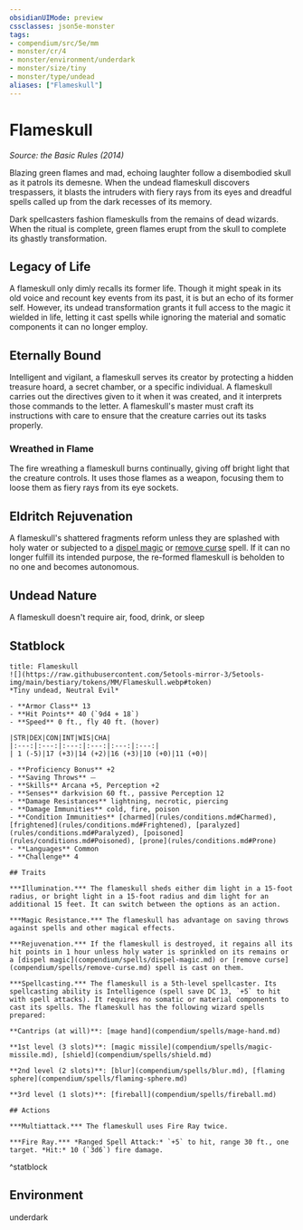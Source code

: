 ```yaml
---
obsidianUIMode: preview
cssclasses: json5e-monster
tags:
- compendium/src/5e/mm
- monster/cr/4
- monster/environment/underdark
- monster/size/tiny
- monster/type/undead
aliases: ["Flameskull"]
---
```

# Flameskull
*Source: the Basic Rules (2014)*  

Blazing green flames and mad, echoing laughter follow a disembodied skull as it patrols its demesne. When the undead flameskull discovers trespassers, it blasts the intruders with fiery rays from its eyes and dreadful spells called up from the dark recesses of its memory.

Dark spellcasters fashion flameskulls from the remains of dead wizards. When the ritual is complete, green flames erupt from the skull to complete its ghastly transformation.

## Legacy of Life

A flameskull only dimly recalls its former life. Though it might speak in its old voice and recount key events from its past, it is but an echo of its former self. However, its undead transformation grants it full access to the magic it wielded in life, letting it cast spells while ignoring the material and somatic components it can no longer employ.

## Eternally Bound

Intelligent and vigilant, a flameskull serves its creator by protecting a hidden treasure hoard, a secret chamber, or a specific individual. A flameskull carries out the directives given to it when it was created, and it interprets those commands to the letter. A flameskull's master must craft its instructions with care to ensure that the creature carries out its tasks properly.

### Wreathed in Flame

The fire wreathing a flameskull burns continually, giving off bright light that the creature controls. It uses those flames as a weapon, focusing them to loose them as fiery rays from its eye sockets.

## Eldritch Rejuvenation

A flameskull's shattered fragments reform unless they are splashed with holy water or subjected to a [dispel magic](compendium/spells/dispel-magic.md) or [remove curse](compendium/spells/remove-curse.md) spell. If it can no longer fulfill its intended purpose, the re-formed flameskull is beholden to no one and becomes autonomous.

## Undead Nature

A flameskull doesn't require air, food, drink, or sleep

## Statblock

```ad-statblock
title: Flameskull
![](https://raw.githubusercontent.com/5etools-mirror-3/5etools-img/main/bestiary/tokens/MM/Flameskull.webp#token)
*Tiny undead, Neutral Evil*

- **Armor Class** 13
- **Hit Points** 40 (`9d4 + 18`)
- **Speed** 0 ft., fly 40 ft. (hover)

|STR|DEX|CON|INT|WIS|CHA|
|:---:|:---:|:---:|:---:|:---:|:---:|
| 1 (-5)|17 (+3)|14 (+2)|16 (+3)|10 (+0)|11 (+0)|

- **Proficiency Bonus** +2
- **Saving Throws** ⏤
- **Skills** Arcana +5, Perception +2
- **Senses** darkvision 60 ft., passive Perception 12
- **Damage Resistances** lightning, necrotic, piercing
- **Damage Immunities** cold, fire, poison
- **Condition Immunities** [charmed](rules/conditions.md#Charmed), [frightened](rules/conditions.md#Frightened), [paralyzed](rules/conditions.md#Paralyzed), [poisoned](rules/conditions.md#Poisoned), [prone](rules/conditions.md#Prone)
- **Languages** Common
- **Challenge** 4

## Traits

***Illumination.*** The flameskull sheds either dim light in a 15-foot radius, or bright light in a 15-foot radius and dim light for an additional 15 feet. It can switch between the options as an action.

***Magic Resistance.*** The flameskull has advantage on saving throws against spells and other magical effects.

***Rejuvenation.*** If the flameskull is destroyed, it regains all its hit points in 1 hour unless holy water is sprinkled on its remains or a [dispel magic](compendium/spells/dispel-magic.md) or [remove curse](compendium/spells/remove-curse.md) spell is cast on them.

***Spellcasting.*** The flameskull is a 5th-level spellcaster. Its spellcasting ability is Intelligence (spell save DC 13, `+5` to hit with spell attacks). It requires no somatic or material components to cast its spells. The flameskull has the following wizard spells prepared:

**Cantrips (at will)**: [mage hand](compendium/spells/mage-hand.md)

**1st level (3 slots)**: [magic missile](compendium/spells/magic-missile.md), [shield](compendium/spells/shield.md)

**2nd level (2 slots)**: [blur](compendium/spells/blur.md), [flaming sphere](compendium/spells/flaming-sphere.md)

**3rd level (1 slots)**: [fireball](compendium/spells/fireball.md)

## Actions

***Multiattack.*** The flameskull uses Fire Ray twice.

***Fire Ray.*** *Ranged Spell Attack:* `+5` to hit, range 30 ft., one target. *Hit:* 10 (`3d6`) fire damage.
```
^statblock

## Environment

underdark